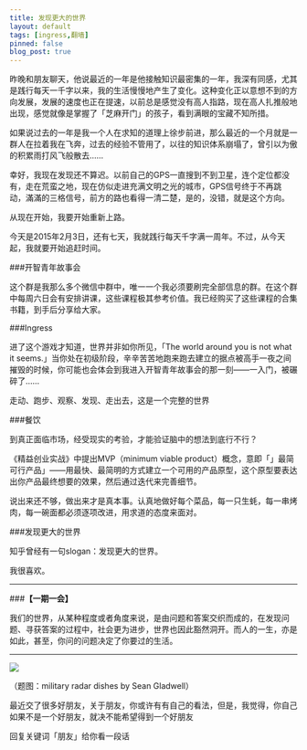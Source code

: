 ```yaml
---
title: 发现更大的世界
layout: default
tags: [ingress,翻墙]
pinned: false
blog_post: true
---
```


昨晚和朋友聊天，他说最近的一年是他接触知识最密集的一年，我深有同感，尤其是践行每天一千字以来，我的生活慢慢地产生了变化。这种变化正以意想不到的方向发展，发展的速度也正在提速，以前总是感觉没有高人指路，现在高人扎推般地出现，感觉就像是掌握了「芝麻开门」的孩子，看到满眼的宝藏不知所措。

如果说过去的一年是我一个人在求知的道理上徐步前进，那么最近的一个月就是一群人在拉着我在飞奔，过去的经验不管用了，以往的知识体系崩塌了，曾引以为傲的积累雨打风飞般散去……

幸好，我现在发现还不算迟。以前自己的GPS一直搜到不到卫星，连个定位都没有，走在荒蛮之地，现在仿似走进充满文明之光的城市，GPS信号终于不再跳动，滿滿的三格信号，前方的路也看得一清二楚，是的，没错，就是这个方向。

从现在开始，我要开始重新上路。

今天是2015年2月3日，还有七天，我就践行每天千字满一周年。不过，从今天起，我就要开始追赶时间。

###开智青年故事会

这个群是我那么多个微信中群中，唯一一个我必须要刷完全部信息的群。在这个群中每周六日会有安排讲课，这些课程极其参考价值。我已经购买了这些课程的合集书籍，到手后分享给大家。


###Ingress

进了这个游戏才知道，世界并非如你所见，「The world around you is not what it seems.」当你处在初级阶段，辛辛苦苦地跑来跑去建立的据点被高手一夜之间摧毁的时候，你可能也会体会到我进入开智青年故事会的那一刻——一入门，被碾碎了……

走动、跑步、观察、发现、走出去，这是一个完整的世界

###餐饮

到真正面临市场，经受现实的考验，才能验证脑中的想法到底行不行？

《精益创业实战》中提出MVP（minimum viable product）概念，意即「」最简可行产品」——用最快、最简明的方式建立一个可用的产品原型，这个原型要表达出你产品最终想要的效果，然后通过迭代来完善细节。

说出来还不够，做出来才是真本事。认真地做好每个菜品，每一只生蚝，每一串烤肉，每一碗面都必须逐项改进，用求道的态度来面对。

###发现更大的世界

知乎曾经有一句slogan：发现更大的世界。

我很喜欢。


---

###**【一期一会】**

我们的世界，从某种程度或者角度来说，是由问题和答案交织而成的，在发现问题、寻获答案的过程中，社会更为进步，世界也因此豁然洞开。而人的一生，亦是如此，甚至，你问的问题决定了你要过的生活。

----


![](http://7d9mjz.com1.z0.glb.clouddn.com/2014-12-15.jpg)

（题图：military radar dishes by Sean Gladwell）

最近交了很多好朋友，关于朋友，你或许有有自己的看法，但是，我觉得，你自己如果不是一个好朋友，就决不能希望得到一个好朋友

回复关键词「朋友」给你看一段话




